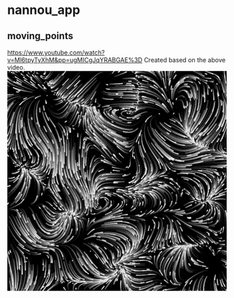 # nannou_app

## moving_points
https://www.youtube.com/watch?v=Ml6tpyTyXhM&pp=ugMICgJqYRABGAE%3D
Created based on the above video.
![Thumbnail: moving_points](thumbnail/moving_points.png)
